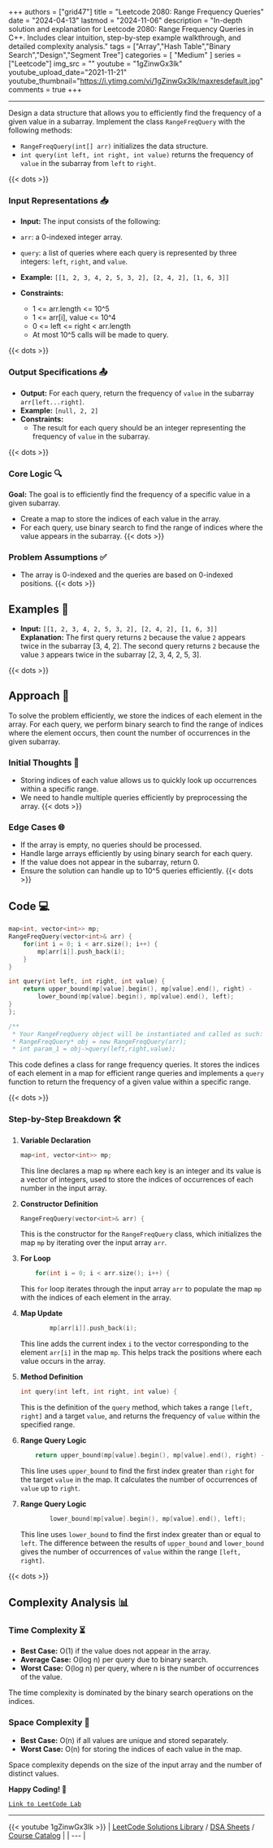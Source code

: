 
+++
authors = ["grid47"]
title = "Leetcode 2080: Range Frequency Queries"
date = "2024-04-13"
lastmod = "2024-11-06"
description = "In-depth solution and explanation for Leetcode 2080: Range Frequency Queries in C++. Includes clear intuition, step-by-step example walkthrough, and detailed complexity analysis."
tags = ["Array","Hash Table","Binary Search","Design","Segment Tree"]
categories = [
    "Medium"
]
series = ["Leetcode"]
img_src = ""
youtube = "1gZinwGx3lk"
youtube_upload_date="2021-11-21"
youtube_thumbnail="https://i.ytimg.com/vi/1gZinwGx3lk/maxresdefault.jpg"
comments = true
+++



---
Design a data structure that allows you to efficiently find the frequency of a given value in a subarray. Implement the class `RangeFreqQuery` with the following methods:

- `RangeFreqQuery(int[] arr)` initializes the data structure.
- `int query(int left, int right, int value)` returns the frequency of `value` in the subarray from `left` to `right`.
<!--more-->
{{< dots >}}
### Input Representations 📥
- **Input:** The input consists of the following:

- `arr`: a 0-indexed integer array.
- `query`: a list of queries where each query is represented by three integers: `left`, `right`, and `value`.
- **Example:** `[[1, 2, 3, 4, 2, 5, 3, 2], [2, 4, 2], [1, 6, 3]]`
- **Constraints:**
	- 1 <= arr.length <= 10^5
	- 1 <= arr[i], value <= 10^4
	- 0 <= left <= right < arr.length
	- At most 10^5 calls will be made to query.

{{< dots >}}
### Output Specifications 📤
- **Output:** For each query, return the frequency of `value` in the subarray `arr[left...right]`.
- **Example:** `[null, 2, 2]`
- **Constraints:**
	- The result for each query should be an integer representing the frequency of `value` in the subarray.

{{< dots >}}
### Core Logic 🔍
**Goal:** The goal is to efficiently find the frequency of a specific value in a given subarray.

- Create a map to store the indices of each value in the array.
- For each query, use binary search to find the range of indices where the value appears in the subarray.
{{< dots >}}
### Problem Assumptions ✅
- The array is 0-indexed and the queries are based on 0-indexed positions.
{{< dots >}}
## Examples 🧩
- **Input:** `[[1, 2, 3, 4, 2, 5, 3, 2], [2, 4, 2], [1, 6, 3]]`  \
  **Explanation:** The first query returns `2` because the value `2` appears twice in the subarray [3, 4, 2]. The second query returns `2` because the value `3` appears twice in the subarray [2, 3, 4, 2, 5, 3].

{{< dots >}}
## Approach 🚀
To solve the problem efficiently, we store the indices of each element in the array. For each query, we perform binary search to find the range of indices where the element occurs, then count the number of occurrences in the given subarray.

### Initial Thoughts 💭
- Storing indices of each value allows us to quickly look up occurrences within a specific range.
- We need to handle multiple queries efficiently by preprocessing the array.
{{< dots >}}
### Edge Cases 🌐
- If the array is empty, no queries should be processed.
- Handle large arrays efficiently by using binary search for each query.
- If the value does not appear in the subarray, return 0.
- Ensure the solution can handle up to 10^5 queries efficiently.
{{< dots >}}
## Code 💻
```cpp
map<int, vector<int>> mp;
RangeFreqQuery(vector<int>& arr) {
    for(int i = 0; i < arr.size(); i++) {
        mp[arr[i]].push_back(i);
    }
}

int query(int left, int right, int value) {
    return upper_bound(mp[value].begin(), mp[value].end(), right) -             
        lower_bound(mp[value].begin(), mp[value].end(), left);
}
};

/**
 * Your RangeFreqQuery object will be instantiated and called as such:
 * RangeFreqQuery* obj = new RangeFreqQuery(arr);
 * int param_1 = obj->query(left,right,value);
```

This code defines a class for range frequency queries. It stores the indices of each element in a map for efficient range queries and implements a `query` function to return the frequency of a given value within a specific range.

{{< dots >}}
### Step-by-Step Breakdown 🛠️
1. **Variable Declaration**
	```cpp
	map<int, vector<int>> mp;
	```
	This line declares a map `mp` where each key is an integer and its value is a vector of integers, used to store the indices of occurrences of each number in the input array.

2. **Constructor Definition**
	```cpp
	RangeFreqQuery(vector<int>& arr) {
	```
	This is the constructor for the `RangeFreqQuery` class, which initializes the map `mp` by iterating over the input array `arr`.

3. **For Loop**
	```cpp
	    for(int i = 0; i < arr.size(); i++) {
	```
	This `for` loop iterates through the input array `arr` to populate the map `mp` with the indices of each element in the array.

4. **Map Update**
	```cpp
	        mp[arr[i]].push_back(i);
	```
	This line adds the current index `i` to the vector corresponding to the element `arr[i]` in the map `mp`. This helps track the positions where each value occurs in the array.

5. **Method Definition**
	```cpp
	int query(int left, int right, int value) {
	```
	This is the definition of the `query` method, which takes a range `[left, right]` and a target `value`, and returns the frequency of `value` within the specified range.

6. **Range Query Logic**
	```cpp
	    return upper_bound(mp[value].begin(), mp[value].end(), right) -             
	```
	This line uses `upper_bound` to find the first index greater than `right` for the target `value` in the map. It calculates the number of occurrences of `value` up to `right`.

7. **Range Query Logic**
	```cpp
	        lower_bound(mp[value].begin(), mp[value].end(), left);
	```
	This line uses `lower_bound` to find the first index greater than or equal to `left`. The difference between the results of `upper_bound` and `lower_bound` gives the number of occurrences of `value` within the range `[left, right]`.

{{< dots >}}
## Complexity Analysis 📊
### Time Complexity ⏳
- **Best Case:** O(1) if the value does not appear in the array.
- **Average Case:** O(log n) per query due to binary search.
- **Worst Case:** O(log n) per query, where n is the number of occurrences of the value.

The time complexity is dominated by the binary search operations on the indices.

### Space Complexity 💾
- **Best Case:** O(n) if all values are unique and stored separately.
- **Worst Case:** O(n) for storing the indices of each value in the map.

Space complexity depends on the size of the input array and the number of distinct values.

**Happy Coding! 🎉**


[`Link to LeetCode Lab`](https://leetcode.com/problems/range-frequency-queries/description/)

---
{{< youtube 1gZinwGx3lk >}}
| [LeetCode Solutions Library](https://grid47.xyz/leetcode/) / [DSA Sheets](https://grid47.xyz/sheets/) / [Course Catalog](https://grid47.xyz/courses/) |
| --- |
